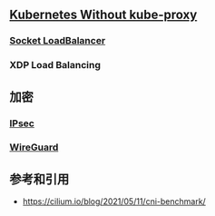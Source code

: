 ## [Kubernetes Without kube-proxy](https://docs.cilium.io/en/v1.15/network/kubernetes/kubeproxy-free/)

### [Socket LoadBalancer](https://cilium.io/blog/2019/08/20/cilium-16/)

### XDP Load Balancing

## 加密

### [IPsec](https://docs.cilium.io/en/v1.15/security/network/encryption-ipsec/#ipsec-transparent-encryption)

### [WireGuard](https://docs.cilium.io/en/v1.15/security/network/encryption-wireguard/)

## 参考和引用

- https://cilium.io/blog/2021/05/11/cni-benchmark/

